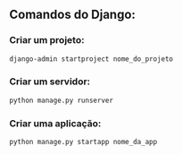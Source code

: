 ## Comandos do Django:

### Criar um projeto:
```bash
django-admin startproject nome_do_projeto
```

### Criar um servidor:
```bash
python manage.py runserver
```

### Criar uma aplicação:
```bash
python manage.py startapp nome_da_app
```